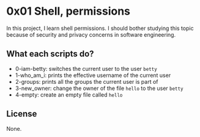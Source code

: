 # 0x01 Shell, permissions

In this project, I learn shell permissions. I should bother studying this topic because of security and privacy concerns in software engineering.

## What each scripts do?

* 0-iam-betty: switches the current user to the user `betty`
* 1-who_am_i: prints the effective username of the current user
* 2-groups: prints all the groups the current user is part of
* 3-new_owner: change the owner of the file `hello` to the user `betty`
* 4-empty: create an empty file called `hello`

## License
None.